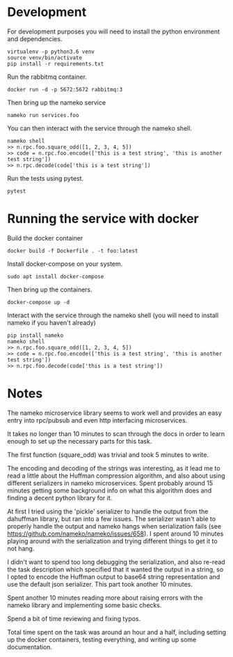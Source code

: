 # Development

For development purposes you will need to install the python environment and dependencies.

    virtualenv -p python3.6 venv
    source venv/bin/activate
    pip install -r requirements.txt

Run the rabbitmq container.

    docker run -d -p 5672:5672 rabbitmq:3

Then bring up the nameko service

    nameko run services.foo

You can then interact with the service through the nameko shell.

    nameko shell
    >> n.rpc.foo.square_odd([1, 2, 3, 4, 5])
    >> code = n.rpc.foo.encode(['this is a test string', 'this is another test string'])
    >> n.rpc.decode(code['this is a test string'])

Run the tests using pytest.

    pytest

# Running the service with docker

Build the docker container

    docker build -f Dockerfile . -t foo:latest

Install docker-compose on your system.

    sudo apt install docker-compose

Then bring up the containers.

    docker-compose up -d

Interact with the service through the nameko shell (you will need to install nameko if you haven't already)

    pip install nameko
    nameko shell
    >> n.rpc.foo.square_odd([1, 2, 3, 4, 5])
    >> code = n.rpc.foo.encode(['this is a test string', 'this is another test string'])
    >> n.rpc.foo.decode(code['this is a test string'])

# Notes

The nameko microservice library seems to work well and provides an easy entry into rpc/pubsub and even http interfacing microservices.

It takes no longer than 10 minutes to scan through the docs in order to learn enough to set up the necessary parts for this task.

The first function (square_odd) was trivial and took 5 minutes to write.

The encoding and decoding of the strings was interesting, as it lead me to read a little about the Huffman compression algorithm, and also about using different serializers in nameko microservices. Spent probably around 15 minutes getting some background info on what this algorithm does and finding a decent python library for it.

At first I tried using the 'pickle' serializer to handle the output from the dahuffman library, but ran into a few issues. The serializer wasn't able to properly handle the output and nameko hangs when serialization fails (see https://github.com/nameko/nameko/issues/658). I spent around 10 minutes playing around with the serialization and trying different things to get it to not hang.

I didn't want to spend too long debugging the serialization, and also re-read the task description which specified that it wanted the output in a string, so I opted to encode the Huffman output to base64 string representation and use the default json serializer. This part took another 10 minutes.

Spent another 10 minutes reading more about raising errors with the nameko library and implementing some basic checks.

Spend a bit of time reviewing and fixing typos.

Total time spent on the task was around an hour and a half, including setting up the docker containers, testing everything, and writing up some documentation.
